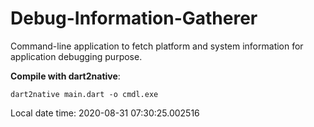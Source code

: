 # Debug-Information-Gatherer

Command-line application to fetch platform and system information for application debugging purpose.

**Compile with dart2native**:

```
dart2native main.dart -o cmdl.exe
```
Local date time: 2020-08-31 07:30:25.002516